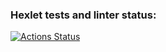 ### Hexlet tests and linter status:
[![Actions Status](https://github.com/VasylP0/java-project-71/actions/workflows/hexlet-check.yml/badge.svg)](https://github.com/VasylP0/java-project-71/actions)